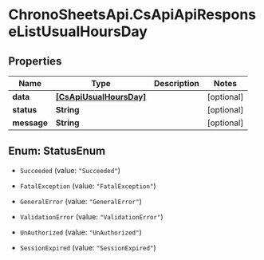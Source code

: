 # ChronoSheetsApi.CsApiApiResponseListUsualHoursDay

## Properties
Name | Type | Description | Notes
------------ | ------------- | ------------- | -------------
**data** | [**[CsApiUsualHoursDay]**](CsApiUsualHoursDay.md) |  | [optional] 
**status** | **String** |  | [optional] 
**message** | **String** |  | [optional] 


<a name="StatusEnum"></a>
## Enum: StatusEnum


* `Succeeded` (value: `"Succeeded"`)

* `FatalException` (value: `"FatalException"`)

* `GeneralError` (value: `"GeneralError"`)

* `ValidationError` (value: `"ValidationError"`)

* `UnAuthorized` (value: `"UnAuthorized"`)

* `SessionExpired` (value: `"SessionExpired"`)




